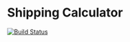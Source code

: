 # Shipping Calculator

[![Build Status](https://travis-ci.org/esteit/shipping-calculator.svg?branch=master)](https://travis-ci.org/esteit/shipping-calculator)
